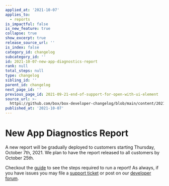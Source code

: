 ```yaml
---
applied_at: '2021-10-07'
applies_to:
  - reports
is_impactful: false
is_new_feature: true
collapse: true
show_excerpt: true
release_source_url: ''
is_index: false
category_id: changelog
subcategory_id: ''
id: 2021-10-07-new-app-diagnostics-report
rank: null
total_steps: null
type: changelog
sibling_id: ''
parent_id: changelog
next_page_id: ''
previous_page_id: 2021-09-21-end-of-support-for-open-with-ui-element
source_url: >-
  https://github.com/box/box-developer-changelog/blob/main/content/2021/10-07-new-app-diagnostics-report.md
published_at: '2021-10-07'
---
```

# New App Diagnostics Report

A new report will be gradually deployed to customers starting Thursday, October
7th, 2021. We plan to have the report released to all customers by October 25th.

<!-- more -->

Checkout the [guide][report] to see the steps required to run a report! As
always, if you have issues you may file a [support ticket][support] or post on
our [developer forum][forum].

[report]: g://api-calls/permissions-and-errors/app-diagnostics-report
[support]: https://developer.box.com/support
[forum]: https://support.box.com/hc/en-us/community/topics/360001932973-Platform-and-Developer-Forum